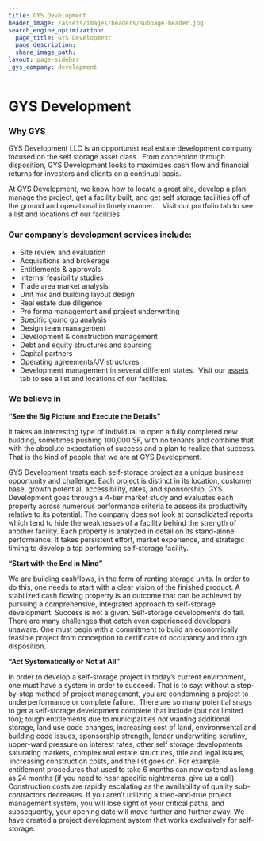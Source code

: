 ```yaml
---
title: GYS Development
header_image: /assets/images/headers/subpage-header.jpg
search_engine_optimization:
  page_title: GYS Development
  page_description:
  share_image_path:
layout: page-sidebar
_gys_company: development
---
```


# GYS Development

### Why GYS

GYS Development LLC is an opportunist real estate development company focused on the self storage asset class. &nbsp;From conception through disposition, GYS Development looks to maximizes cash flow and financial returns for investors and clients on a continual basis. &nbsp;

At GYS Development, we know how to locate a great site, develop a plan, manage the project, get a facility built, and get self storage facilities off of the ground and operational in timely manner. &nbsp; &nbsp;Visit our portfolio tab to see a list and locations of our facilities.

### Our company’s development services include:

* Site review and evaluation
* Acquisitions and brokerage
* Entitlements & approvals
* Internal feasibility studies
* Trade area market analysis
* Unit mix and building layout design
* Real estate due diligence
* Pro forma management and project underwriting
* Specific go/no go analysis
* Design team management
* Development & construction management
* Debt and equity structures and sourcing
* Capital partners
* Operating agreements/JV structures
* Development management in several different states. &nbsp;Visit our [assets](/development/assets/) tab to see a list and locations of our facilities.

### We believe in

**“See the Big Picture and Execute the Details”**&nbsp;

It takes an interesting type of individual to open a fully completed new building, sometimes pushing 100,000 SF, with no tenants and combine that with the absolute expectation of success and a plan to realize that success. That is the kind of people that we are at GYS Development. &nbsp;

GYS Development treats each self-storage project as a unique business opportunity and challenge. Each project is distinct in its location, customer base, growth potential, accessibility, rates, and sponsorship. GYS Development goes through a 4-tier market study and evaluates each property across numerous performance criteria to assess its productivity relative to its potential. The company does not look at consolidated reports which tend to hide the weaknesses of a facility behind the strength of another facility. Each property is analyzed in detail on its stand-alone performance. It takes persistent effort, market experience, and strategic timing to develop a top performing self-storage facility.

**“Start with the End in Mind”**

We are building cashflows, in the form of renting storage units. In order to do this, one needs to start with a clear vision of the finished product. A stabilized cash flowing property is an outcome that can be achieved by pursuing a comprehensive, integrated approach to self-storage development. Success is not a given. Self-storage developments do fail. There are many challenges that catch even experienced developers unaware. One must begin with a commitment to build an economically feasible project from conception to certificate of occupancy and through disposition.

**“Act Systematically or Not at All”**

In order to develop a self-storage project in today’s current environment, one must have a system in order to succeed. That is to say: without a step-by-step method of project management, you are condemning a project to underperformance or complete failure. &nbsp;There are so many potential snags to get a self-storage development complete that include (but not limited too); tough entitlements due to municipalities not wanting additional storage, land use code changes, increasing cost of land, environmental and building code issues, sponsorship strength, lender underwriting scrutiny, upper-ward pressure on interest rates, other self storage developments saturating markets, complex real estate structures, title and legal issues, &nbsp;increasing construction costs, and the list goes on. For example, entitlement procedures that used to take 6 months can now extend as long as 24 months (if you need to hear specific nightmares, give us a call). Construction costs are rapidly escalating as the availability of quality sub-contractors decreases. If you aren’t utilizing a tried-and-true project management system, you will lose sight of your critical paths, and subsequently, your opening date will move further and further away. We have created a project development system that works exclusively for self-storage.